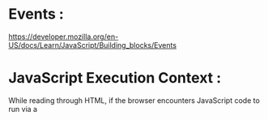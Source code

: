 # Events :
https://developer.mozilla.org/en-US/docs/Learn/JavaScript/Building_blocks/Events


# JavaScript Execution Context :

While reading through HTML, if the browser encounters JavaScript code to run via a <script> tag or an attribute that contains JavaScript code like onClick, it sends it to its JavaScript engine.

The browser's JavaScript engine then creates a special environment to handle the transformation and execution of this JavaScript code. This environment is known as the "Execution Context".

The Execution Context contains the code that's currently running, and everything that aids in its execution.

During the Execution Context run-time, the specific code gets parsed by a parser, the variables and functions are stored in memory, executable byte-code gets generated, and the code gets executed

There are two kinds of Execution Context in JavaScript:

---- Global Execution Context (GEC) -------

Whenever the JavaScript engine receives a script file, it first creates a default Execution Context known as the Global Execution Context (GEC).

The GEC is the base/default Execution Context where all JavaScript code that is not inside of a function gets executed.

For every JavaScript file, there can only be one GEC.

---- Function Execution Context (FEC) ----------

whenever a function is called, the JavaScript engine creates a different type of Execution Context known as a Function Execution Context (FEC) within the GEC to evaluate and execute the code within that function.

Since every function call gets its own FEC, there can be more than one FEC in the run-time of a script.

# Async javascript
<img width="902" alt="image" src="https://github.com/user-attachments/assets/c77c704e-3e00-4193-bfb9-7a154f6d649d">

# Promises

https://developer.mozilla.org/en-US/docs/Web/JavaScript/Reference/Global_Objects/Promise

# Fetch()

https://developer.mozilla.org/en-US/docs/Web/API/Fetch_API/Using_Fetch

The fetch() function will reject the promise on some errors, but not if the server responds with an error status like 404: so we also check the response status and throw if it is not OK.


